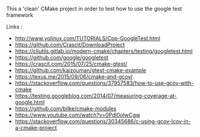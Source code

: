 This a 'clean' CMake project in order to test how to use the google
test framework

Links :
- http://www.yolinux.com/TUTORIALS/Cpp-GoogleTest.html
- https://github.com/Crascit/DownloadProject
- https://cliutils.gitlab.io/modern-cmake/chapters/testing/googletest.html
- https://github.com/google/googletest
- https://crascit.com/2015/07/25/cmake-gtest/
- https://github.com/kaizouman/gtest-cmake-example
- https://texus.me/2015/09/06/cmake-and-gcov/
- https://stackoverflow.com/questions/37957583/how-to-use-gcov-with-cmake
- https://testing.googleblog.com/2014/07/measuring-coverage-at-google.html
- https://github.com/bilke/cmake-modules
- https://www.youtube.com/watch?v=0Pdl0oIwCgw
- https://stackoverflow.com/questions/30345686/c-using-gcov-lcov-in-a-cmake-project
